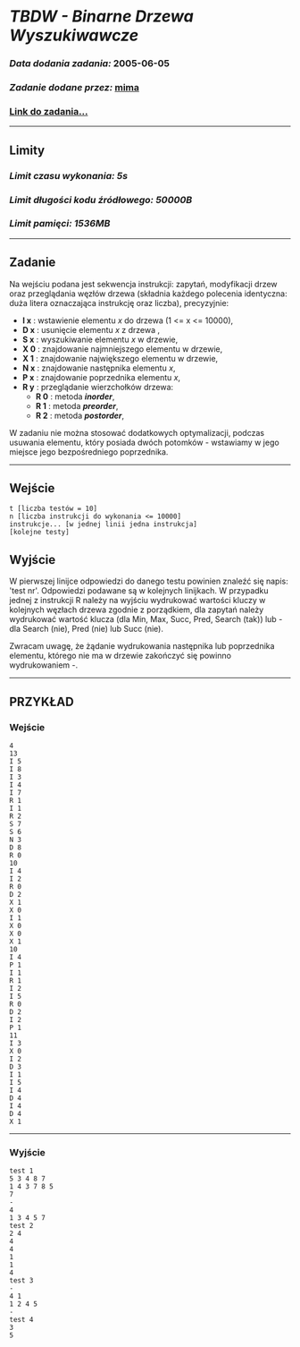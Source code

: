 # ***TBDW - Binarne Drzewa Wyszukiwawcze***

### *Data dodania zadania:* **2005-06-05**

### *Zadanie dodane przez:* [**mima**](https://pl.spoj.com/users/mima)

### [Link do zadania...](https://pl.spoj.com/problems/TBDW/)

---

## **Limity**

### *Limit czasu wykonania:* ***5s***

### *Limit długości kodu źródłowego:* ***50000B***

### *Limit pamięci:* ***1536MB***

---

## **Zadanie**

Na wejściu podana jest sekwencja instrukcji:
zapytań, modyfikacji drzew oraz przeglądania
węzłów drzewa (składnia każdego polecenia identyczna:
duża litera oznaczająca instrukcję oraz liczba),
precyzyjnie:

- **I x** : wstawienie elementu *x* do drzewa (1 <= x <= 10000),
- **D x** : usunięcie elementu *x* z drzewa ,
- **S x** : wyszukiwanie elementu *x* w drzewie,
- **X 0** : znajdowanie najmniejszego elementu w drzewie,
- **X 1** : znajdowanie największego elementu w drzewie,
- **N x** : znajdowanie następnika elementu *x*,
- **P x** : znajdowanie poprzednika elementu *x*,
- **R y** : przeglądanie wierzchołków drzewa:
  - **R 0** : metoda ***inorder***,
  - **R 1** : metoda ***preorder***,
  - **R 2** : metoda ***postorder***,

W zadaniu nie można stosować dodatkowych optymalizacji,
podczas usuwania elementu, który posiada dwóch
potomków - wstawiamy w jego miejsce jego bezpośredniego poprzednika.

---

## **Wejście**

``` text
t [liczba testów = 10]
n [liczba instrukcji do wykonania <= 10000]
instrukcje... [w jednej linii jedna instrukcja]
[kolejne testy]
```

## **Wyjście**

W pierwszej linijce odpowiedzi do danego testu powinien znaleźć się
napis: 'test nr'. Odpowiedzi podawane są w kolejnych linijkach.
W przypadku jednej z instrukcji R należy na wyjściu wydrukować
wartości kluczy w kolejnych węzłach drzewa zgodnie z porządkiem,
dla zapytań należy wydrukować wartość klucza
(dla Min, Max, Succ, Pred, Search (tak))
lub - dla Search (nie), Pred (nie) lub Succ (nie).

Zwracam uwagę, że żądanie wydrukowania następnika lub poprzednika elementu,
którego nie ma w drzewie zakończyć się powinno wydrukowaniem -.

---

## **PRZYKŁAD**

### **Wejście**

```text
4
13
I 5
I 8
I 3
I 4
I 7
R 1
I 1
R 2
S 7
S 6
N 3
D 8
R 0
10
I 4
I 2
R 0
D 2
X 1
X 0
I 1
X 0
X 0
X 1
10
I 4
P 1
I 1
R 1
I 2
I 5
R 0
D 2
I 2
P 1
11
I 3
X 0
I 2
D 3
I 1
I 5
I 4
D 4
I 4
D 4
X 1
```

---

### **Wyjście**

``` text
test 1
5 3 4 8 7
1 4 3 7 8 5
7
-
4
1 3 4 5 7
test 2
2 4
4
4
1
1
4
test 3
-
4 1
1 2 4 5
-
test 4
3
5
```
